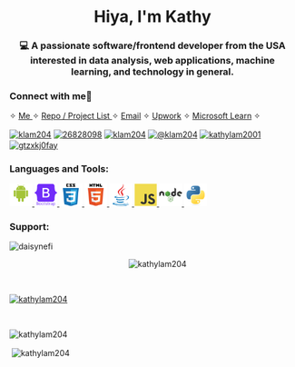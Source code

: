 <h1 align="center">Hiya, I'm Kathy</h1>
<h3 align="center">💻 A passionate software/frontend developer from the USA interested in data analysis, web applications, machine learning, and technology in general.</h3>

<!--If anyone sees this, no you didn't! ✨-->

<h3 align="left">Connect with me📎</h3>
✧ <a href= "https://kathylam204.github.io/"> Me </a> ✧ <a href= "https://github.com/kathylam204/project-listing"> Repo / Project List </a> ✧ <a href= "mailto: kathylambusiness@gmail.com"> Email</a> ✧ <a href="https://www.upwork.com/freelancers/~014119e04e76a369c4?viewMode=1">Upwork</a> ✧ <a href="https://learn.microsoft.com/en-us/users/klam204/?tab=tab-learning-paths">Microsoft Learn</a> ✧
<p align="left">
<a href="https://linkedin.com/in/klam204" target="blank"><img align="center" src="https://raw.githubusercontent.com/rahuldkjain/github-profile-readme-generator/master/src/images/icons/Social/linked-in-alt.svg" alt="klam204" height="30" width="40" /></a>
<a href="https://stackoverflow.com/users/26828098" target="blank"><img align="center" src="https://raw.githubusercontent.com/rahuldkjain/github-profile-readme-generator/master/src/images/icons/Social/stack-overflow.svg" alt="26828098" height="30" width="40" /></a>
<a href="https://dribbble.com/klam204" target="blank"><img align="center" src="https://raw.githubusercontent.com/rahuldkjain/github-profile-readme-generator/master/src/images/icons/Social/dribbble.svg" alt="klam204" height="30" width="40" /></a>
<a href="https://hashnode.com/@klam204" target="blank"><img align="center" src="https://raw.githubusercontent.com/rahuldkjain/github-profile-readme-generator/master/src/images/icons/Social/hashnode.svg" alt="@klam204" height="30" width="40" /></a>
<a href="https://www.hackerrank.com/kathylam2001" target="blank"><img align="center" src="https://raw.githubusercontent.com/rahuldkjain/github-profile-readme-generator/master/src/images/icons/Social/hackerrank.svg" alt="kathylam2001" height="30" width="40" /></a>
<a href="https://www.leetcode.com/gtzxkj0fay" target="blank"><img align="center" src="https://raw.githubusercontent.com/rahuldkjain/github-profile-readme-generator/master/src/images/icons/Social/leet-code.svg" alt="gtzxkj0fay" height="30" width="40" /></a>
</p>

<h3 align="left">Languages and Tools:</h3>
<p align="left"> <a href="https://developer.android.com" target="_blank" rel="noreferrer"> <img src="https://raw.githubusercontent.com/devicons/devicon/master/icons/android/android-original-wordmark.svg" alt="android" width="40" height="40"/> </a> <a href="https://getbootstrap.com" target="_blank" rel="noreferrer"> <img src="https://raw.githubusercontent.com/devicons/devicon/master/icons/bootstrap/bootstrap-plain-wordmark.svg" alt="bootstrap" width="40" height="40"/> </a> <a href="https://www.w3schools.com/css/" target="_blank" rel="noreferrer"> <img src="https://raw.githubusercontent.com/devicons/devicon/master/icons/css3/css3-original-wordmark.svg" alt="css3" width="40" height="40"/> </a> <a href="https://www.w3.org/html/" target="_blank" rel="noreferrer"> <img src="https://raw.githubusercontent.com/devicons/devicon/master/icons/html5/html5-original-wordmark.svg" alt="html5" width="40" height="40"/> </a> <a href="https://www.java.com" target="_blank" rel="noreferrer"> <img src="https://raw.githubusercontent.com/devicons/devicon/master/icons/java/java-original.svg" alt="java" width="40" height="40"/> </a> <a href="https://developer.mozilla.org/en-US/docs/Web/JavaScript" target="_blank" rel="noreferrer"> <img src="https://raw.githubusercontent.com/devicons/devicon/master/icons/javascript/javascript-original.svg" alt="javascript" width="40" height="40"/> </a> <a href="https://nodejs.org" target="_blank" rel="noreferrer"> <img src="https://raw.githubusercontent.com/devicons/devicon/master/icons/nodejs/nodejs-original-wordmark.svg" alt="nodejs" width="40" height="40"/> </a> <a href="https://www.python.org" target="_blank" rel="noreferrer"> <img src="https://raw.githubusercontent.com/devicons/devicon/master/icons/python/python-original.svg" alt="python" width="40" height="40"/> </a> </p>


<h3 align="left">Support:</h3>
<p><a href="https://ko-fi.com/daisynefi"> <img align="left" src="https://cdn.ko-fi.com/cdn/kofi3.png?v=3" height="50" width="210" alt="daisynefi" /></a></p><br>
<p align="left"> <img src="https://komarev.com/ghpvc/?username=kathylam204&label=Profile%20views&color=5cc0ff&style=plastic" alt="kathylam204" /> </p><br>
<p align="left"> <a href="https://github.com/ryo-ma/github-profile-trophy"><img src="https://github-profile-trophy.vercel.app/?username=kathylam204" alt="kathylam204" /></a> </p><br>
<p><img align="left" src="https://github-readme-stats.vercel.app/api/top-langs?username=kathylam204&show_icons=true&theme=cobalt&locale=en&layout=compact" alt="kathylam204" /></p><br>
<p>&nbsp;<img align="center" src="https://github-readme-stats.vercel.app/api?username=kathylam204&show_icons=true&locale=en" alt="kathylam204" /></p><br>
